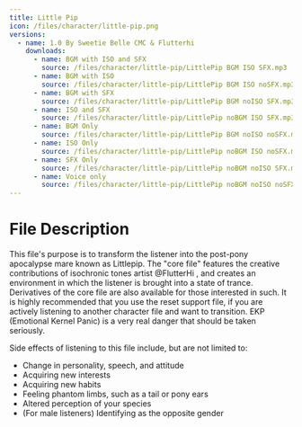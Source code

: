 ```yaml
---
title: Little Pip
icon: /files/character/little-pip.png
versions:
  - name: 1.0 By Sweetie Belle CMC & Flutterhi
    downloads:
      - name: BGM with ISO and SFX
        source: /files/character/little-pip/LittlePip BGM ISO SFX.mp3
      - name: BGM with ISO
        source: /files/character/little-pip/LittlePip BGM ISO noSFX.mp3
      - name: BGM with SFX
        source: /files/character/little-pip/LittlePip BGM noISO SFX.mp3
      - name: ISO and SFX
        source: /files/character/little-pip/LittlePip noBGM ISO SFX.mp3
      - name: BGM Only
        source: /files/character/little-pip/LittlePip BGM noISO noSFX.mp3
      - name: ISO Only
        source: /files/character/little-pip/LittlePip noBGM ISO noSFX.mp3
      - name: SFX Only
        source: /files/character/little-pip/LittlePip noBGM noISO SFX.mp3
      - name: Voice only
        source: /files/character/little-pip/LittlePip noBGM noISO noSFX.mp3
---
```


# File Description

This file's purpose is to transform the listener into the post-pony apocalypse mare known as Littlepip. The "core file" features the creative contributions of isochronic tones artist @FlutterHi , and creates an environment in which the listener is brought into a state of trance. Derivatives of the core file are also available for those interested in such. It is highly recommended that you use the reset support file, if you are actively listening to another character file and want to transition. EKP (Emotional Kernel Panic) is a very real danger that should be taken seriously.

Side effects of listening to this file include, but are not limited to:

- Change in personality, speech, and attitude
- Acquiring new interests
- Acquiring new habits
- Feeling phantom limbs, such as a tail or pony ears
- Altered perception of your species
- (For male listeners) Identifying as the opposite gender
